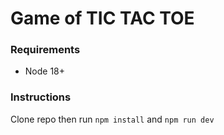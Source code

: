 # Game of TIC TAC TOE

### Requirements

- Node 18+

### Instructions

Clone repo then run `npm install` and `npm run dev`
